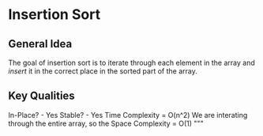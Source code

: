 # Insertion Sort

## General Idea
The goal of insertion sort is to iterate through each element in the array and *insert* it in the correct place in the sorted part of the array.


## Key Qualities
In-Place? - Yes
Stable?   - Yes
Time Complexity = O(n^2)
    We are interating through the entire array, so the 
Space Complexity = O(1)
"""